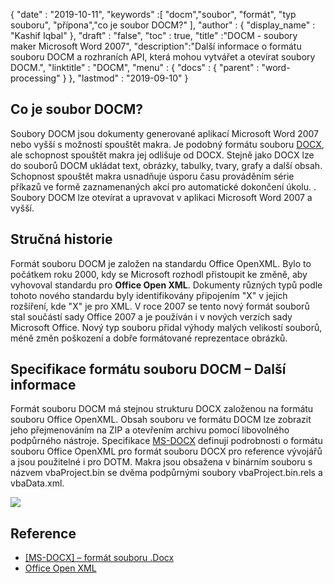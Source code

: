 {
  "date" : "2019-10-11",
  "keywords" :[ "docm","soubor", "formát", "typ souboru", "přípona","co je soubor DOCM?" ],
  "author" : {
    "display_name" : "Kashif Iqbal"
},
  "draft" : "false",
  "toc" : true,
  "title" :"DOCM - soubory maker Microsoft Word 2007",
  "description":"Další informace o formátu souboru DOCM a rozhraních API, která mohou vytvářet a otevírat soubory DOCM.",
  "linktitle" : "DOCM",
  "menu" : {
    "docs" : {
      "parent" : "word-processing"
}
},
  "lastmod" : "2019-09-10"
}

## Co je soubor DOCM?

Soubory DOCM jsou dokumenty generované aplikací Microsoft Word 2007 nebo vyšší s možností spouštět makra. Je podobný formátu souboru [DOCX](https://docs.fileformat.com/word-processing/docx/), ale schopnost spouštět makra jej odlišuje od DOCX. Stejně jako DOCX lze do souborů DOCM ukládat text, obrázky, tabulky, tvary, grafy a další obsah. Schopnost spouštět makra usnadňuje úsporu času prováděním série příkazů ve formě zaznamenaných akcí pro automatické dokončení úkolu. . Soubory DOCM lze otevírat a upravovat v aplikaci Microsoft Word 2007 a vyšší.

## Stručná historie

Formát souboru DOCM je založen na standardu Office OpenXML. Bylo to počátkem roku 2000, kdy se Microsoft rozhodl přistoupit ke změně, aby vyhovoval standardu pro **Office Open XML**. Dokumenty různých typů podle tohoto nového standardu byly identifikovány připojením "X" v jejich rozšíření, kde "X" je pro XML. V roce 2007 se tento nový formát souborů stal součástí sady Office 2007 a je používán i v nových verzích sady Microsoft Office. Nový typ souboru přidal výhody malých velikostí souborů, méně změn poškození a dobře formátované reprezentace obrázků.

## Specifikace formátu souboru DOCM – Další informace

Formát souboru DOCM má stejnou strukturu DOCX založenou na formátu souboru Office OpenXML. Obsah souboru ve formátu DOCM lze zobrazit jeho přejmenováním na ZIP a otevřením archivu pomocí libovolného podpůrného nástroje. Specifikace [MS-DOCX](https://msdn.microsoft.com/en-us/library/dd773189(v#office.12).aspx) definují podrobnosti o formátu souboru Office OpenXML pro formát souboru DOCX pro reference vývojářů a jsou použitelné i pro DOTM. Makra jsou obsažena v binárním souboru s názvem vbaProject.bin se dvěma podpůrnými soubory vbaProject.bin.rels a vbaData.xml.

![](https://social.technet.microsoft.com/Forums/getfile/331363)

## Reference

* [[MS-DOCX] – formát souboru .Docx](https://msdn.microsoft.com/en-us/library/dd773189(v#office.12).aspx)
* [Office Open XML](http://officeopenxml.com/)

